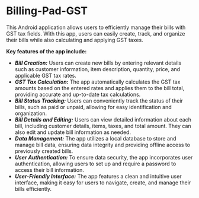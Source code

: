 
# Billing-Pad-GST
This Android application allows users to efficiently manage their bills with GST tax fields. With this app, users can easily create, track, and organize their bills while also calculating and applying GST taxes.

**Key features of the app include:**

-   ***Bill Creation:*** Users can create new bills by entering relevant details such as customer information, item description, quantity, price, and applicable GST tax rates.
-   ***GST Tax Calculation:*** The app automatically calculates the GST tax amounts based on the entered rates and applies them to the bill total, providing accurate and up-to-date tax calculations.
-   ***Bill Status Tracking:*** Users can conveniently track the status of their bills, such as paid or unpaid, allowing for easy identification and organization.
-   ***Bill Details and Editing:*** Users can view detailed information about each bill, including customer details, items, taxes, and total amount. They can also edit and update bill information as needed.
-   ***Data Management:*** The app utilizes a local database to store and manage bill data, ensuring data integrity and providing offline access to previously created bills.
-   ***User Authentication:*** To ensure data security, the app incorporates user authentication, allowing users to set up and require a password to access their bill information.
-   ***User-Friendly Interface:*** The app features a clean and intuitive user interface, making it easy for users to navigate, create, and manage their bills efficiently.
